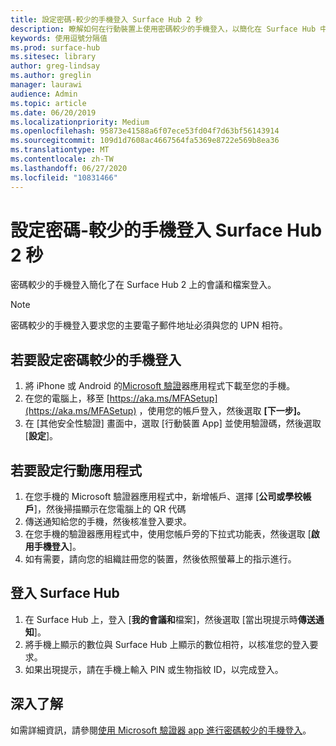 ```yaml
---
title: 設定密碼-較少的手機登入 Surface Hub 2 秒
description: 瞭解如何在行動裝置上使用密碼較少的手機登入，以簡化在 Surface Hub 中登入。
keywords: 使用逗號分隔值
ms.prod: surface-hub
ms.sitesec: library
author: greg-lindsay
ms.author: greglin
manager: laurawi
audience: Admin
ms.topic: article
ms.date: 06/20/2019
ms.localizationpriority: Medium
ms.openlocfilehash: 95873e41588a6f07ece53fd04f7d63bf56143914
ms.sourcegitcommit: 109d1d7608ac4667564fa5369e8722e569b8ea36
ms.translationtype: MT
ms.contentlocale: zh-TW
ms.lasthandoff: 06/27/2020
ms.locfileid: "10831466"
---
```

# 設定密碼-較少的手機登入 Surface Hub 2 秒

密碼較少的手機登入簡化了在 Surface Hub 2 上的會議和檔案登入。

> [!NOTE]
> 密碼較少的手機登入要求您的主要電子郵件地址必須與您的 UPN 相符。

## 若要設定密碼較少的手機登入

1. 將 iPhone 或 Android 的[Microsoft 驗證](https://www.microsoft.com/account/authenticator)器應用程式下載至您的手機。
2. 在您的電腦上，移至 [https://aka.ms/MFASetup](https://aka.ms/MFASetup) ，使用您的帳戶登入，然後選取 **[下一步]。**
3. 在 [其他安全性驗證] 畫面中，選取 [行動裝置 App] 並使用驗證碼，然後選取 [**設定**]。

## 若要設定行動應用程式

1. 在您手機的 Microsoft 驗證器應用程式中，新增帳戶、選擇 [**公司或學校帳戶**]，然後掃描顯示在您電腦上的 QR 代碼
2. 傳送通知給您的手機，然後核准登入要求。
3. 在您手機的驗證器應用程式中，使用您帳戶旁的下拉式功能表，然後選取 [**啟用手機登入**]。
4. 如有需要，請向您的組織註冊您的裝置，然後依照螢幕上的指示進行。

## 登入 Surface Hub

1. 在 Surface Hub 上，登入 [**我的會議和**檔案]，然後選取 [當出現提示時**傳送通知**]。
2. 將手機上顯示的數位與 Surface Hub 上顯示的數位相符，以核准您的登入要求。
3. 如果出現提示，請在手機上輸入 PIN 或生物指紋 ID，以完成登入。

## 深入了解
如需詳細資訊，請參閱[使用 Microsoft 驗證器 app 進行密碼較少的手機登入](https://docs.microsoft.com/azure/active-directory/authentication/howto-authentication-phone-sign-in)。
